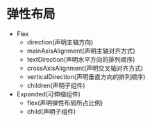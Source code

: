 # 弹性布局

- Flex
  - direction(声明主轴方向)
  - mainAxisAlignment(声明主轴对齐方式)
  - textDirection(声明水平方向的排列顺序)
  - crossAxisAlignment(声明交叉轴对齐方式)
  - verticalDirection(声明垂直方向的排列顺序)
  - children(声明子组件)
- Expanded(可伸缩组件)
  - flex(声明弹性布局所占比例)
  - child(声明子组件)


